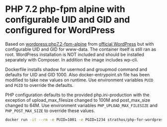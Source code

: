 # PHP 7.2 php-fpm alpine with configurable UID and GID and configured for WordPress
Based on [wordpress:php7.2-fpm-alpine](https://github.com/docker-library/wordpress/blob/0df5de06a4f43f2790dfc3be92554a7e229115d9/php7.2/fpm-alpine/Dockerfile) from [official WordPress](https://hub.docker.com/_/wordpress/) but with configurable UID and GID for www-data. The container itself is still ran as root. WordPress installation is NOT included and should be installed separately with Composer. In addition the image includes wp-cli.

Dockerfile installs shadow for usermod and groupmod command and defaults for UID and GID 1000. Also docker-entrypoint.sh file has been modified to take new values on runtime. Use environment variables `PUID` and `PGID` to override the defaults.

PHP configuration defaults to the provided php.ini-production with the exception of upload_max_filesize changed to 100M and post_max_size changed to 64M. Use environment variables `PHP_UPLOAD_MAX_FILESIZE` and `PHP_POST_MAX_SIZE` to override these values.

```bash
docker run -it --rm -e PUID=1001 -e PGID=1234 strathos/php-for-wordpress:7.2-fpm-alpine-uid bash
```